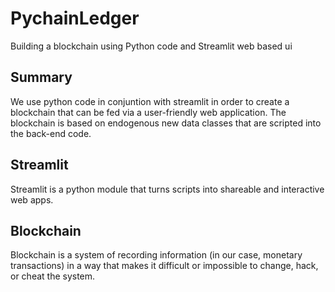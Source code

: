 # PychainLedger
Building a blockchain using Python code and Streamlit web based ui

## Summary
We use python code in conjuntion with streamlit in order to create a blockchain that can be fed via a user-friendly web application. The blockchain is based on endogenous new data classes that are scripted into the back-end code.

## Streamlit
Streamlit is a python module that turns scripts into shareable and interactive web apps.

## Blockchain
Blockchain is a system of recording information (in our case, monetary transactions) in a way that makes it difficult or impossible to change, hack, or cheat the system.

